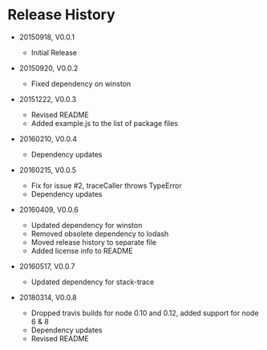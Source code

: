 # Release History

* 20150918, V0.0.1
    * Initial Release

* 20150920, V0.0.2
    * Fixed dependency on winston

* 20151222, V0.0.3
    * Revised README
    * Added example.js to the list of package files

* 20160210, V0.0.4
    * Dependency updates

* 20160215, V0.0.5
    * Fix for issue #2, traceCaller throws TypeError
    * Dependency updates

* 20160409, V0.0.6
    * Updated dependency for winston
    * Removed obsolete dependency to lodash
    * Moved release history to separate file
    * Added license info to README

* 20160517, V0.0.7
    * Updated dependency for stack-trace
    
* 20180314, V0.0.8
    * Dropped travis builds for node 0.10 and 0.12, 
      added support for node 6 & 8
    * Dependency updates
    * Revised README